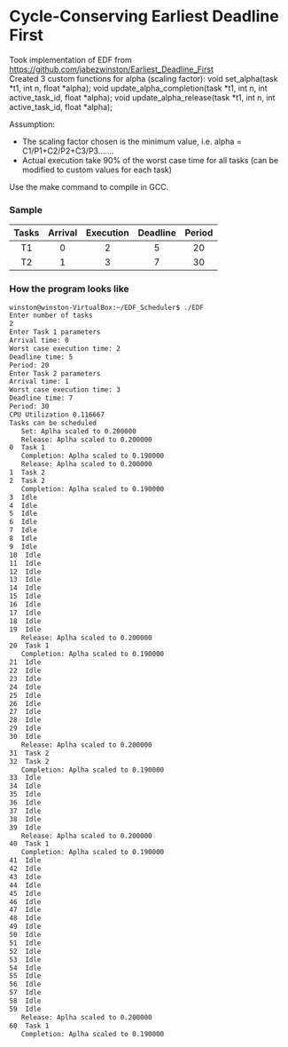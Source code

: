 # Cycle-Conserving Earliest Deadline First

Took implementation of EDF from https://github.com/jabezwinston/Earliest_Deadline_First </br>
Created 3 custom functions for alpha (scaling factor): 
void set_alpha(task *t1, int n, float *alpha);
void update_alpha_completion(task *t1, int n, int active_task_id, float *alpha);
void update_alpha_release(task *t1, int n, int active_task_id, float *alpha);

Assumption: 
* The scaling factor chosen is the minimum value, i.e. alpha = C1/P1+C2/P2+C3/P3.......
* Actual execution take 90% of the worst case time for all tasks (can be modified to custom values for each task)

Use the make command to compile in GCC.

### Sample

| Tasks | Arrival	| Execution  |  Deadline | Period |  
|:-----:|:---------:|:----------:|:---------:|:-------:
|T1	    |   0		|	  2 	 |	  5      |   20   |
|T2	    |   1		|	  3 	 |	  7      |   30   |



### How the program looks like
```bash
winston@winston-VirtualBox:~/EDF_Scheduler$ ./EDF
Enter number of tasks
2
Enter Task 1 parameters
Arrival time: 0
Worst case execution time: 2
Deadline time: 5
Period: 20
Enter Task 2 parameters
Arrival time: 1
Worst case execution time: 3
Deadline time: 7
Period: 30
CPU Utilization 0.116667
Tasks can be scheduled
   Set: Aplha scaled to 0.200000
   Release: Aplha scaled to 0.200000
0  Task 1
   Completion: Aplha scaled to 0.190000
   Release: Aplha scaled to 0.200000
1  Task 2
2  Task 2
   Completion: Aplha scaled to 0.190000
3  Idle
4  Idle
5  Idle
6  Idle
7  Idle
8  Idle
9  Idle
10  Idle
11  Idle
12  Idle
13  Idle
14  Idle
15  Idle
16  Idle
17  Idle
18  Idle
19  Idle
   Release: Aplha scaled to 0.200000
20  Task 1
   Completion: Aplha scaled to 0.190000
21  Idle
22  Idle
23  Idle
24  Idle
25  Idle
26  Idle
27  Idle
28  Idle
29  Idle
30  Idle
   Release: Aplha scaled to 0.200000
31  Task 2
32  Task 2
   Completion: Aplha scaled to 0.190000
33  Idle
34  Idle
35  Idle
36  Idle
37  Idle
38  Idle
39  Idle
   Release: Aplha scaled to 0.200000
40  Task 1
   Completion: Aplha scaled to 0.190000
41  Idle
42  Idle
43  Idle
44  Idle
45  Idle
46  Idle
47  Idle
48  Idle
49  Idle
50  Idle
51  Idle
52  Idle
53  Idle
54  Idle
55  Idle
56  Idle
57  Idle
58  Idle
59  Idle
   Release: Aplha scaled to 0.200000
60  Task 1
   Completion: Aplha scaled to 0.190000
